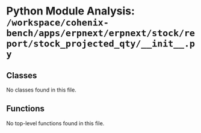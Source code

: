 # Python Module Analysis: `/workspace/cohenix-bench/apps/erpnext/erpnext/stock/report/stock_projected_qty/__init__.py`

## Classes

No classes found in this file.


## Functions

No top-level functions found in this file.

